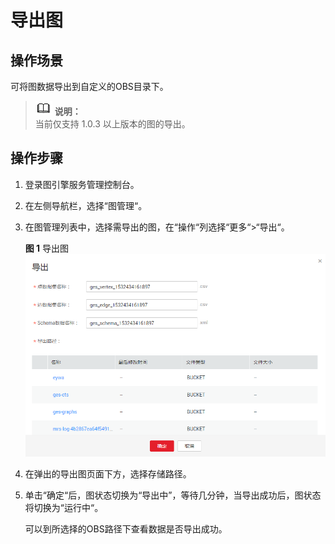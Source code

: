 # 导出图<a name="ges_01_0061"></a>

## 操作场景<a name="section92613514355"></a>

可将图数据导出到自定义的OBS目录下。

>![](public_sys-resources/icon-note.gif) **说明：**   
>当前仅支持 1.0.3 以上版本的图的导出。  

## 操作步骤<a name="section18333121833512"></a>

1.  登录图引擎服务管理控制台。
2.  在左侧导航栏，选择“图管理“。
3.  在图管理列表中，选择需导出的图，在“操作“列选择“更多“\>“导出“。

    **图 1**  导出图<a name="fig53787806152420"></a>  
    ![](figures/导出图.png "导出图")

4.  在弹出的导出图页面下方，选择存储路径。
5.  单击“确定“后，图状态切换为“导出中”，等待几分钟，当导出成功后，图状态将切换为“运行中“。

    可以到所选择的OBS路径下查看数据是否导出成功。


